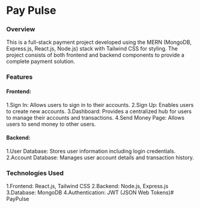 # Pay Pulse
### Overview
This is a full-stack payment project developed using the MERN (MongoDB, Express.js, React.js, Node.js) stack with Tailwind CSS for styling. The project consists of both frontend and backend components to provide a complete payment solution.

### Features
#### Frontend:
1.Sign In: Allows users to sign in to their accounts.
2.Sign Up: Enables users to create new accounts.
3.Dashboard: Provides a centralized hub for users to manage their accounts and transactions.
4.Send Money Page: Allows users to send money to other users.
#### Backend:
1.User Database: Stores user information including login credentials.
2.Account Database: Manages user account details and transaction history.
### Technologies Used
1.Frontend: React.js, Tailwind CSS
2.Backend: Node.js, Express.js
3.Database: MongoDB
4.Authentication: JWT (JSON Web Tokens)# PayPulse
